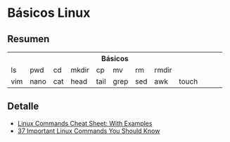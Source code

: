 # Básicos Linux

## Resumen
<table>
  <tr>
    <th colspan="12">Básicos</th>
  </tr>
  <tr>
    <td>ls</td>
    <td>pwd</td>
    <td>cd</td>
    <td>mkdir</td>
    <td>cp</td>
    <td>mv</td>
    <td>rm</td>
    <td>rmdir</td>
    <td></td>
    <td></td>
    <td></td>
    <td></td>
  </tr>
  <tr>
    <td>vim</td>
    <td>nano</td>
    <td>cat</td>
    <td>head</td>
    <td>tail</td>
    <td>grep</td>
    <td>sed</td>
    <td>awk</td>
    <td>touch</td>
    <td></td>
    <td></td>
    <td></td>
  </tr>
</table>

## Detalle
- [Linux Commands Cheat Sheet: With Examples](https://phoenixnap.com/kb/linux-commands-cheat-sheet)
- [37 Important Linux Commands You Should Know](https://www.howtogeek.com/412055/37-important-linux-commands-you-should-know/)
